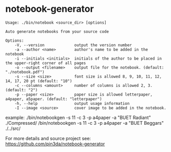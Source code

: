 # notebook-generator

    Usage: ./bin/notebook <source_dir> [options]

    Auto generate notebooks from your source code

    Options:
        -V, --version             output the version number
        -a --author <name>        author's name to be added in the notebook
        -i --initials <initials>  initials of the author to be placed in the upper-right corner of all pages
        -o --output <filename>    output file for the notebook. (default: "./notebook.pdf")
        -s --size <size>          font size is allowed 8, 9, 10, 11, 12, 14, 17, 20 pt (default: "10")
        -c --columns <amount>     number of columns is allowed 2, 3. (default: "2")
        -p --paper <size>         paper size is allowed letterpaper, a4paper, a5paper. (default: "letterpaper")
        -h, --help                output usage information
        -I --image <source>       cover image to be added in the notebook.



example:
    ./bin/notebookgen -s 11 -c 3 -p a4paper -a "BUET Radiant" ./Compressed/
    /bin/notebookgen -s 11 -c 3 -p a4paper -a "BUET Beggars" ./../src/

For more details and source project see: https://github.com/pin3da/notebook-generator

